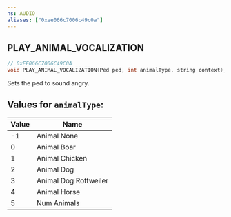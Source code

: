 ```yaml
---
ns: AUDIO
aliases: ["0xee066c7006c49c0a"]
---
```

## PLAY_ANIMAL_VOCALIZATION

```c
// 0xEE066C7006C49C0A
void PLAY_ANIMAL_VOCALIZATION(Ped ped, int animalType, string context);
```

Sets the ped to sound angry.

## Values for `animalType`:
| Value | Name |
| --- | --- |
| -1 | Animal None |
| 0 | Animal Boar |
| 1 | Animal Chicken |
| 2 | Animal Dog |
| 3 | Animal Dog Rottweiler |
| 4 | Animal Horse |
| 5 | Num Animals |

